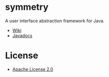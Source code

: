 symmetry
========

A user interface abstraction framework for Java.

* [Wiki](https://github.com/markhobson/symmetry/wiki)
* [Javadocs](http://markhobson.github.com/symmetry/apidocs/)

# License

* [Apache License 2.0](http://www.apache.org/licenses/LICENSE-2.0.html)
